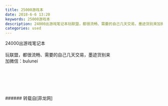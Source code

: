 ```yaml
---
title: 25000游戏本
date: 2018-6-6 13:20
keywords: 25000游戏本
description: 24000出游戏笔记本玩联盟，都很流畅、需要的自己几天交易，墨迹货别来加微信：bulunei
categories: used
---
```

<td class="t_f" id="postmessage_1395648">

24000出游戏笔记本<br/>
<br/>
玩联盟，都很流畅、需要的自己几天交易，墨迹货别来<br/>
加微信：bulunei<br/>
<br/>
<img alt="" border="0" class="zoom" data-cf-modified-049cd501b05539d94013c987-="" file="http://www.flw.ph/data/appbyme/upload/image/201806/06/4OgsmqMfxY5j.jpg" id="aimg_E4fFF" lazyloadthumb="1" onclick="" onmouseover="" src="http://www.flw.ph/data/appbyme/upload/image/201806/06/4OgsmqMfxY5j.jpg"/><br/>
<br/>
<img alt="" border="0" class="zoom" data-cf-modified-049cd501b05539d94013c987-="" file="http://www.flw.ph/data/appbyme/upload/image/201806/06/Mtp6lrF9wUtA.jpg" id="aimg_mgHTe" lazyloadthumb="1" onclick="" onmouseover="" src="http://www.flw.ph/data/appbyme/upload/image/201806/06/Mtp6lrF9wUtA.jpg"/><br/>
<br/>
<img alt="" border="0" class="zoom" data-cf-modified-049cd501b05539d94013c987-="" file="http://www.flw.ph/data/appbyme/upload/image/201806/06/GKb0wsxsxdpM.jpg" id="aimg_y95Cc" lazyloadthumb="1" onclick="" onmouseover="" src="http://www.flw.ph/data/appbyme/upload/image/201806/06/GKb0wsxsxdpM.jpg"/><br/>
<br/>
<img alt="" border="0" class="zoom" data-cf-modified-049cd501b05539d94013c987-="" file="http://www.flw.ph/data/appbyme/upload/image/201806/06/jg5G1ZIeDwvK.jpg" id="aimg_b8E20" lazyloadthumb="1" onclick="" onmouseover="" src="http://www.flw.ph/data/appbyme/upload/image/201806/06/jg5G1ZIeDwvK.jpg"/><br/>
<br/>
</td>
###### 转载自[菲龙网]